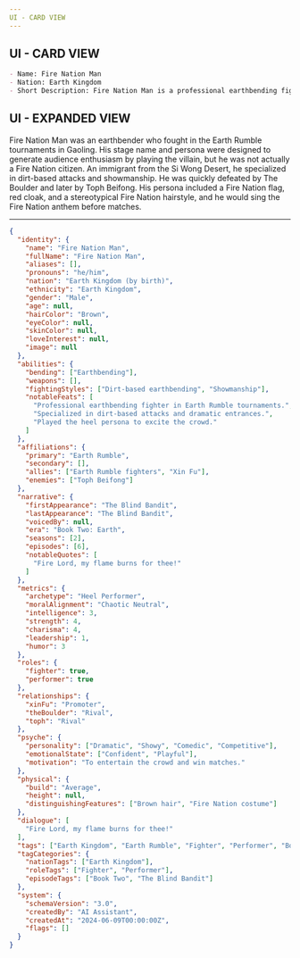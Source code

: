 ```yaml
---
UI - CARD VIEW
---
```

## UI - CARD VIEW

```md
- Name: Fire Nation Man
- Nation: Earth Kingdom
- Short Description: Fire Nation Man is a professional earthbending fighter in the Earth Rumble tournaments. His stage persona is a Fire Nation heel, designed to be hated and quickly defeated to excite the crowd, though he is actually from the Earth Kingdom.
```

## UI - EXPANDED VIEW

Fire Nation Man was an earthbender who fought in the Earth Rumble tournaments in Gaoling. His stage name and persona were designed to generate audience enthusiasm by playing the villain, but he was not actually a Fire Nation citizen. An immigrant from the Si Wong Desert, he specialized in dirt-based attacks and showmanship. He was quickly defeated by The Boulder and later by Toph Beifong. His persona included a Fire Nation flag, red cloak, and a stereotypical Fire Nation hairstyle, and he would sing the Fire Nation anthem before matches.

---
```json
{
  "identity": {
    "name": "Fire Nation Man",
    "fullName": "Fire Nation Man",
    "aliases": [],
    "pronouns": "he/him",
    "nation": "Earth Kingdom (by birth)",
    "ethnicity": "Earth Kingdom",
    "gender": "Male",
    "age": null,
    "hairColor": "Brown",
    "eyeColor": null,
    "skinColor": null,
    "loveInterest": null,
    "image": null
  },
  "abilities": {
    "bending": ["Earthbending"],
    "weapons": [],
    "fightingStyles": ["Dirt-based earthbending", "Showmanship"],
    "notableFeats": [
      "Professional earthbending fighter in Earth Rumble tournaments.",
      "Specialized in dirt-based attacks and dramatic entrances.",
      "Played the heel persona to excite the crowd."
    ]
  },
  "affiliations": {
    "primary": "Earth Rumble",
    "secondary": [],
    "allies": ["Earth Rumble fighters", "Xin Fu"],
    "enemies": ["Toph Beifong"]
  },
  "narrative": {
    "firstAppearance": "The Blind Bandit",
    "lastAppearance": "The Blind Bandit",
    "voicedBy": null,
    "era": "Book Two: Earth",
    "seasons": [2],
    "episodes": [6],
    "notableQuotes": [
      "Fire Lord, my flame burns for thee!"
    ]
  },
  "metrics": {
    "archetype": "Heel Performer",
    "moralAlignment": "Chaotic Neutral",
    "intelligence": 3,
    "strength": 4,
    "charisma": 4,
    "leadership": 1,
    "humor": 3
  },
  "roles": {
    "fighter": true,
    "performer": true
  },
  "relationships": {
    "xinFu": "Promoter",
    "theBoulder": "Rival",
    "toph": "Rival"
  },
  "psyche": {
    "personality": ["Dramatic", "Showy", "Comedic", "Competitive"],
    "emotionalState": ["Confident", "Playful"],
    "motivation": "To entertain the crowd and win matches."
  },
  "physical": {
    "build": "Average",
    "height": null,
    "distinguishingFeatures": ["Brown hair", "Fire Nation costume"]
  },
  "dialogue": [
    "Fire Lord, my flame burns for thee!"
  ],
  "tags": ["Earth Kingdom", "Earth Rumble", "Fighter", "Performer", "Book Two", "The Blind Bandit"],
  "tagCategories": {
    "nationTags": ["Earth Kingdom"],
    "roleTags": ["Fighter", "Performer"],
    "episodeTags": ["Book Two", "The Blind Bandit"]
  },
  "system": {
    "schemaVersion": "3.0",
    "createdBy": "AI Assistant",
    "createdAt": "2024-06-09T00:00:00Z",
    "flags": []
  }
}
